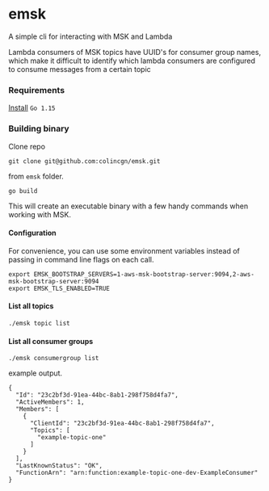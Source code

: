 # emsk
A simple cli for interacting with MSK and Lambda

Lambda consumers of MSK topics have UUID's for consumer group names, which make it difficult to identify which lambda consumers are configured to consume messages from a certain topic


### Requirements
[Install](https://formulae.brew.sh/formula/go) `Go 1.15`

### Building binary

Clone repo

```
git clone git@github.com:colincgn/emsk.git
```

from `emsk` folder.

```
go build
```

This will create an executable binary with a few handy commands when working with MSK.

#### Configuration

For convenience, you can use some environment variables instead of passing in command line flags on each call.

```
export EMSK_BOOTSTRAP_SERVERS=1-aws-msk-bootstrap-server:9094,2-aws-msk-bootstrap-server:9094
export EMSK_TLS_ENABLED=TRUE
```


#### List all topics
```
./emsk topic list
```

#### List all consumer groups
```
./emsk consumergroup list
``` 

example output.

```
{
  "Id": "23c2bf3d-91ea-44bc-8ab1-298f758d4fa7",
  "ActiveMembers": 1,
  "Members": [
    {
      "ClientId": "23c2bf3d-91ea-44bc-8ab1-298f758d4fa7",
      "Topics": [
        "example-topic-one"
      ]
    }
  ],
  "LastKnownStatus": "OK",
  "FunctionArn": "arn:function:example-topic-one-dev-ExampleConsumer"
}
```
